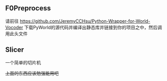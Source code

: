 ## F0Preprocess
请前往 https://github.com/JeremyCCHsu/Python-Wrapper-for-World-Vocoder 下载PyWorld的源代码并编译出静态库并链接到你的项目之中，然后调用此头文件

## Slicer
一个简单的切片机

~~上面的东西应该勉强能用吧~~
